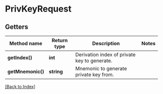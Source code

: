 # PrivKeyRequest

## Getters

Method name | Return type | Description | Notes
------------ | ------------- | ------------- | -------------
**getIndex()** | **int** | Derivation index of private key to generate. |
**getMnemonic()** | **string** | Mnemonic to generate private key from. |

[[Back to Index]](../index.md)

